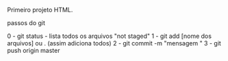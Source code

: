 Primeiro projeto HTML.

passos do git

0 - git status - lista todos os arquivos "not staged"
1 - git add [nome dos arquivos] ou . (assim adiciona todos)
2 - git commit -m "mensagem "
3 - git push origin master
